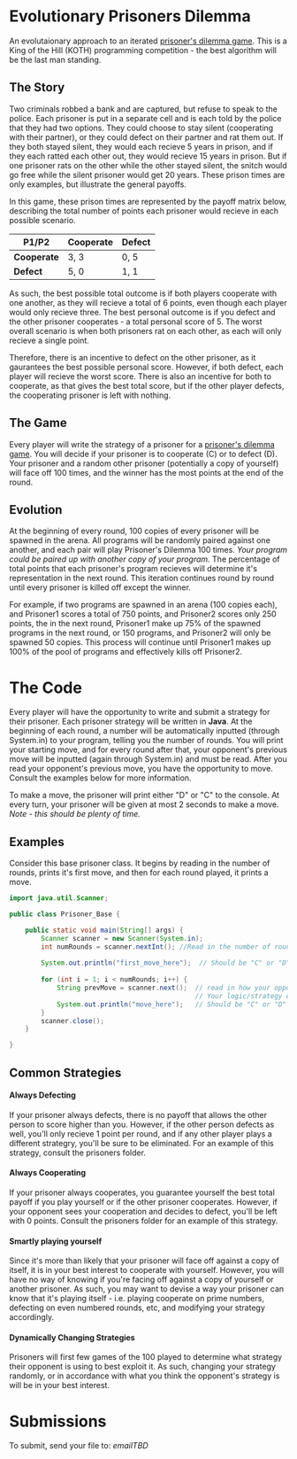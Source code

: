 # Evolutionary Prisoners Dilemma
An evolutaionary approach to an iterated <a href="https://en.wikipedia.org/wiki/Prisoner%27s_dilemma">prisoner's dilemma game</a>.  This is a King of the Hill (KOTH) programming competition - the best algorithm will be the last man standing. 

## The Story
Two criminals robbed a bank and are captured, but refuse to speak to the police. Each prisoner is put in a separate cell and is each told by the police that they had two options. They could choose to stay silent (cooperating with their partner), or they could defect on their partner and rat them out.  If they both stayed silent, they would each recieve 5 years in prison, and if they each ratted each other out, they would recieve 15 years in prison. But if one prisoner rats on the other while the other stayed silent, the snitch would go free while the silent prisoner would get 20 years.  These prison times are only examples, but illustrate the general payoffs.

In this game, these prison times are represented by the payoff matrix below, describing the total number of points each prisoner would recieve in each possible scenario. 

| P1/P2 | Cooperate | Defect |
| ------ | --------- |------ |
| **Cooperate** | 3, 3 | 0, 5 |
| **Defect** | 5, 0 | 1, 1 |

As such, the best possible total outcome is if both players cooperate with one another, as they will recieve a total of 6 points, even though each player would only recieve three.  The best personal outcome is if you defect and the other prisoner cooperates - a total personal score of 5. The worst overall scenario is when both prisoners rat on each other, as each will only recieve a single point. 

Therefore, there is an incentive to defect on the other prisoner, as it gaurantees the best possible personal score.  However, if both defect, each player will recieve the worst score. There is also an incentive for both to cooperate, as that gives the best total score, but if the other player defects, the cooperating prisoner is left with nothing.  

## The Game
Every player will write the strategy of a prisoner for a <a href="https://en.wikipedia.org/wiki/Prisoner%27s_dilemma">prisoner's dilemma game</a>. You will decide if your prisoner is to cooperate (C) or to defect (D). Your prisoner and a random other prisoner (potentially a copy of yourself) will face off 100 times, and the winner has the most points at the end of the round. 


## Evolution
At the beginning of every round, 100 copies of every prisoner will be spawned in the arena. All programs will be randomly paired against one another, and each pair will play Prisoner's Dilemma 100 times. *Your program could be paired up with another copy of your program.* The percentage of total points that each prisoner's program recieves will determine it's representation in the next round.  This iteration continues round by round until every prisoner is killed off except the winner.

For example, if two programs are spawned in an arena (100 copies each), and Prisoner1 scores a total of 750 points, and Prisoner2 scores only 250 points, the in the next round, Prisoner1 make up 75% of the spawned programs in the next round, or 150 programs, and Prisoner2 will only be spawned 50 copies.  This process will continue until Prisoner1 makes up 100% of the pool of programs and effectively kills off Prisoner2. 

# The Code
Every player will have the opportunity to write and submit a strategy for their prisoner. Each prisoner strategy will be written in **Java**.  At the beginning of each round, a number will be automatically inputted (through System.in) to your program, telling you the number of rounds. You will print your starting move, and for every round after that, your opponent's previous move will be inputted (again through System.in) and must be read.  After you read your opponent's previous move, you have the opportunity to move. Consult the examples below for more information. 

To make a move, the prisoner will print either "D" or "C" to the console.  At every turn, your prisoner will be given at most 2 seconds to make a move. *Note - this should be plenty of time.*

## Examples
Consider this base prisoner class.  It begins by reading in the number of rounds, prints it's first move, and then for each round played, it prints a move. 
````java
import java.util.Scanner;

public class Prisoner_Base {

    public static void main(String[] args) {
        Scanner scanner = new Scanner(System.in);
        int numRounds = scanner.nextInt(); //Read in the number of rounds to be played
        
        System.out.println("first_move_here");  // Should be "C" or "D"
        
        for (int i = 1; i < numRounds; i++) {
            String prevMove = scanner.next();  // read in how your opponent played last round, "C" or "D"
                                               // Your logic/strategy code here
            System.out.println("move_here");   // Should be "C" or "D"
        }
        scanner.close();
    }

}
````

## Common Strategies

#### Always Defecting
If your prisoner always defects, there is no payoff that allows the other person to score higher than you.  However, if the other person defects as well, you'll only recieve 1 point per round, and if any other player plays a different strategry, you'll be sure to be eliminated. For an example of this strategy, consult the prisoners folder. 

#### Always Cooperating
If your prisoner always cooperates, you guarantee yourself the best total payoff if you play yourself or if the other prisoner cooperates.  However, if your opponent sees your cooperation and decides to defect, you'll be left with 0 points.  Consult the prisoners folder for an example of this strategy. 

#### Smartly playing yourself
Since it's more than likely that your prisoner will face off against a copy of itself, it is in your best interest to cooperate with yourself. However, you will have no way of knowing if you're facing off against a copy of yourself or another prisoner. As such, you may want to devise a way your prisoner can know that it's playing itself - i.e. playing cooperate on prime numbers, defecting on even numbered rounds, etc, and modifying your strategy accordingly. 

#### Dynamically Changing Strategies
Prisoners will first few games of the 100 played to determine what strategy their opponent is using to best exploit it. As such, changing your strategy randomly, or in accordance with what you think the opponent's strategy is will be in your best interest.

# Submissions
To submit, send your file to: *emailTBD*

